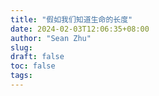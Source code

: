 ```yaml
---
title: "假如我们知道生命的长度"
date: 2024-02-03T12:06:35+08:00
author: "Sean Zhu"
slug:
draft: false
toc: false
tags: 
---
```

